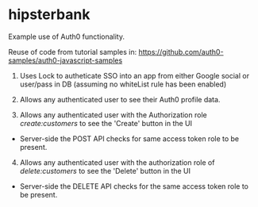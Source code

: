 # hipsterbank

Example use of Auth0 functionality. 

Reuse of code from tutorial samples in: https://github.com/auth0-samples/auth0-javascript-samples

1. Uses Lock to autheticate SSO into an app from either Google social or user/pass in DB (assuming no whiteList rule has been enabled)

2. Allows any authenticated user to see their Auth0 profile data.

3. Allows any authenticated user with the Authorization role *create:customers* to see the 'Create' button in the UI
  * Server-side the POST API checks for same access token role to be present.

4. Allows any authenticated user with the authorization role of *delete:customers* to see the 'Delete' button in the UI
  * Server-side the DELETE API checks for the same access token role to be present.
